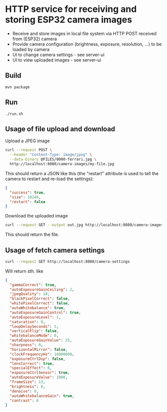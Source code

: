 # HTTP service for receiving and storing ESP32 camera images

- Receive and store images in local file system via HTTP POST received from (ESP32) camera
- Provide camera configuration (brightness, exposure, resolution, ...) to be loaded by camera
- UI to change camera settings - see server-ui
- UI to view uploaded images - see server-ui

## Build

```
mvn package
```

## Run

```
./run.sh
```

## Usage of file upload and download

Upload a JPEG image

```bash
curl --request POST \
  --header "Content-Type: image/jpeg" \
  --data-binary @FILES/0000-ferrari.jpg \
  http://localhost:8080/camera-images/my-file.jpg
```

This should return a JSON like this (the "restart" attribute is used to tell the camera to restart and re-load the settings):

```json
{
  "success": true,
  "size": 10240,
  "restart": false
}
```

Download the uploaded image

```bash
curl --request GET --output out.jpg http://localhost:8080/camera-images/my-file.jpg
```

This should return the file.

## Usage of fetch camera settings

```bash
curl --request GET http://localhost:8080/camera-settings
```

Will return sth. like

```json
{
  "gammaCorrect": true,
  "autoExposureGainCeiling": 2,
  "jpegQuality": 10,
  "blackPixelCorrect": false,
  "whitePixelCorrect": false,
  "autoWhitebalance": true,
  "autoExposureGainControl": true,
  "autoExposureLevel": 1,
  "saturation": 0,
  "loopDelaySeconds": 5,
  "verticalFlip": false,
  "whitebalanceMode": 0,
  "autoExposureGainValue": 25,
  "sharpness": 0,
  "horizontalMirror": false,
  "clockFrequencyHz": 16000000,
  "exposureCtrlDsp": false,
  "lensCorrect": true,
  "specialEffect": 0,
  "exposureCtrlSensor": true,
  "autoExposureValue": 1000,
  "frameSize": 13,
  "brightness": 0,
  "denoise": 0,
  "autoWhitebalanceGain": true,
  "contrast": 0
}
```
